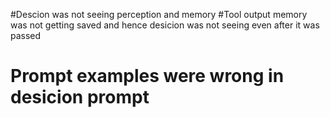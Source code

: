#Descion was not seeing perception and memory
#Tool output memory was not getting saved and hence desicion was not seeing even after it was passed
# Prompt examples were wrong in desicion prompt
